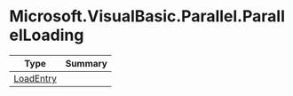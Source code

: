 ﻿
# Microsoft.VisualBasic.Parallel.ParallelLoading

|Type|Summary|
|----|-------|
|<a href="#" onClick="load('/docs/Microsoft.VisualBasic.Parallel.ParallelLoading/LoadEntry.md')">LoadEntry</a>||

